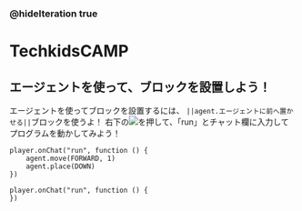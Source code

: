 ### @hideIteration true

# TechkidsCAMP

## エージェントを使って、ブロックを設置しよう！

エージェントを使ってブロックを設置するには、
``||agent.エージェントに前へ置かせる||``ブロックを使うよ！
右下の![](https://raw.githubusercontent.com/camp-minecraft/TechkidsCampTutorial/master/images/playbutton.png)を押して、「run」とチャット欄に入力してプログラムを動かしてみよう！


```ghost
player.onChat("run", function () {
    agent.move(FORWARD, 1)
    agent.place(DOWN)
})
```

```template
player.onChat("run", function () {
})

```